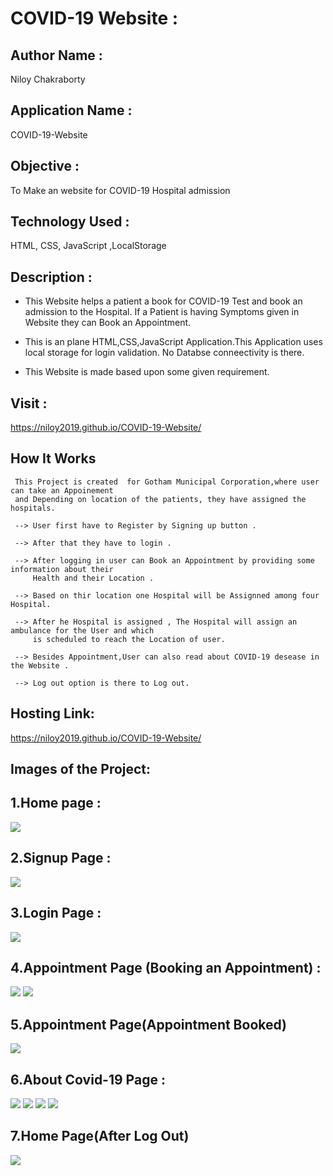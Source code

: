 # COVID-19 Website : 

## Author Name : 
   Niloy Chakraborty

## Application Name : 
  COVID-19-Website

## Objective : 
  To Make an website for COVID-19 Hospital admission 


## Technology Used :      
   HTML, CSS, JavaScript ,LocalStorage
       
## Description :
*  This Website helps a patient a book for COVID-19 Test and book an admission to the Hospital.
   If a Patient is having Symptoms given in Website they can Book an Appointment.

*  This is an plane HTML,CSS,JavaScript Application.This Application uses local storage for login
   validation. No Databse conneectivity is there.
   
*  This Website is made based upon some given requirement.
  
  
 
 ## Visit : 
   https://niloy2019.github.io/COVID-19-Website/   
 

##  How It Works

     This Project is created  for Gotham Municipal Corporation,where user can take an Appoinement 
     and Depending on location of the patients, they have assigned the hospitals.

     --> User first have to Register by Signing up button . 

     --> After that they have to login .

     --> After logging in user can Book an Appointment by providing some information about their 
         Health and their Location . 
    
     --> Based on thir location one Hospital will be Assignned among four Hospital.

     --> After he Hospital is assigned , The Hospital will assign an ambulance for the User and which
         is scheduled to reach the Location of user.
    
     --> Besides Appointment,User can also read about COVID-19 desease in the Website .

     --> Log out option is there to Log out.

 
  
  
    
    
## Hosting Link:
   https://niloy2019.github.io/COVID-19-Website/

## Images of the Project:

## 1.Home page : 
![](https://github.com/niloy2019/COVID-19-Website/blob/master/images/index.PNG)

## 2.Signup Page :
![](https://github.com/niloy2019/COVID-19-Website/blob/master/images/registration.PNG)

## 3.Login Page : 
![](https://github.com/niloy2019/COVID-19-Website/blob/master/images/login.PNG)

## 4.Appointment Page (Booking an Appointment) :
![](https://github.com/niloy2019/COVID-19-Website/blob/master/images/appoinment1.PNG)
![](https://github.com/niloy2019/COVID-19-Website/blob/master/images/appointment2.PNG)

## 5.Appointment Page(Appointment Booked)
![](https://github.com/niloy2019/COVID-19-Website/blob/master/images/appoinment3.PNG)

## 6.About Covid-19 Page : 
![](https://github.com/niloy2019/COVID-19-Website/blob/master/images/aboutcovid1.PNG)
![](https://github.com/niloy2019/COVID-19-Website/blob/master/images/aboutcovid2.PNG)
![](https://github.com/niloy2019/COVID-19-Website/blob/master/images/aboutcovid3.PNG)
![](https://github.com/niloy2019/COVID-19-Website/blob/master/images/aboutcovid4.PNG)

## 7.Home Page(After Log Out)
![](https://github.com/niloy2019/COVID-19-Website/blob/master/images/index.PNG)
